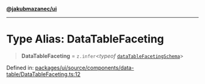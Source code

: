 [**@jakubmazanec/ui**](../README.md)

---

# Type Alias: DataTableFaceting

> **DataTableFaceting** = `z.infer`\<_typeof_
> [`dataTableFacetingSchema`](../variables/dataTableFacetingSchema.md)\>

Defined in:
[packages/ui/source/components/data-table/DataTableFaceting.ts:12](https://github.com/jakubmazanec/tools/blob/74fa88a6249b3d486436ae7655f4962bc4a86e11/packages/ui/source/components/data-table/DataTableFaceting.ts#L12)
